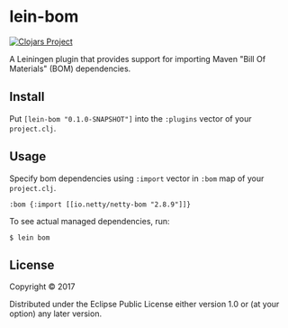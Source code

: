 # lein-bom

[![Clojars Project](https://clojars.org/lein-bom/latest-version.svg)](https://clojars.org/lein-bom)

A Leiningen plugin that provides support for importing Maven "Bill Of Materials" (BOM) dependencies.

## Install

Put `[lein-bom "0.1.0-SNAPSHOT"]` into the `:plugins` vector of your `project.clj`.

## Usage

Specify bom dependencies using `:import` vector in `:bom` map of your `project.clj`.

    :bom {:import [[io.netty/netty-bom "2.8.9"]]}

To see actual managed dependencies, run:

    $ lein bom

## License

Copyright © 2017

Distributed under the Eclipse Public License either version 1.0 or (at your option) any later version.
